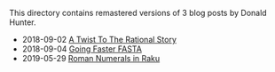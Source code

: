 This directory contains remastered versions of 3 blog posts by Donald Hunter.

- 2018-09-02 [A Twist To The Rational Story](A-Twist-To-The-Rational-Story.md)
- 2018-09-04 [Going Faster FASTA](Going-Faster-FASTA.md)
- 2019-05-29 [Roman Numerals in Raku](Roman-Numerals-in-Raku.md)
